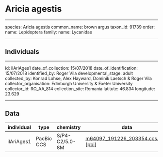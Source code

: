 # Aricia agestis

---
species: Aricia agestis
common_name: brown argus
taxon_id: 91739
order:
  name: Lepidoptera
family:
  name: Lycanidae

---

## Individuals

---
id: ilAriAges1
date_of_collection: 15/07/2018
date_of_identification: 15/07/2018
identified_by: Roger Vila
developmental_stage: adult
collected_by: Konrad Lohse, Alex Hayward, Dominik Laetsch & Roger Vila
collector_organisation: Edinburgh University & Exeter University
collector_id: RO_AA_814
collection_site: Romania
latitute: 46.834
longitude: 23.629

---

## Data

| individual | type       | chemistry      | data |
| ---------- | ---------- | -------------- | ---- |
| ilAriAges1 | PacBio CCS | S/P4-C2/5.0-8M | [m64097_191226_203354.ccs.bam](https://darwin.cog.sanger.ac.uk/insects/Aricia_agestis/ilAriAges1/genomic_data/pacbio/m64097_191226_203354.ccs.bam) [[pbi](https://darwin.cog.sanger.ac.uk/insects/Aricia_agestis/ilAriAges1/genomic_data/pacbio/m64097_191226_203354.ccs.bam.pbi)]|
